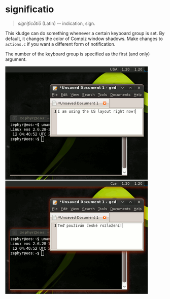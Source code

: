 significatio
============

> *significātiō* (Latin) -- indication, sign.

This kludge can do something whenever a certain keyboard group is set. By default, it changes the color of Compiz window shadows. Make changes to `actions.c` if you want a different form of notification.

The number of the keyboard group is specified as the first (and only) argument.

![Windows with the US layout active](./screenshot1.png)
![Windows with the Czech layout active](./screenshot2.png)
